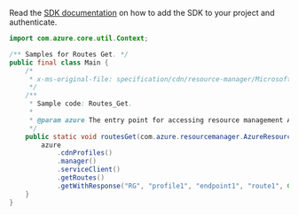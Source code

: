Read the [SDK documentation](https://github.com/Azure/azure-sdk-for-java/blob/azure-resourcemanager_2.14.0/sdk/resourcemanager/azure-resourcemanager/README.md) on how to add the SDK to your project and authenticate.

```java
import com.azure.core.util.Context;

/** Samples for Routes Get. */
public final class Main {
    /*
     * x-ms-original-file: specification/cdn/resource-manager/Microsoft.Cdn/stable/2021-06-01/examples/Routes_Get.json
     */
    /**
     * Sample code: Routes_Get.
     *
     * @param azure The entry point for accessing resource management APIs in Azure.
     */
    public static void routesGet(com.azure.resourcemanager.AzureResourceManager azure) {
        azure
            .cdnProfiles()
            .manager()
            .serviceClient()
            .getRoutes()
            .getWithResponse("RG", "profile1", "endpoint1", "route1", Context.NONE);
    }
}
```
